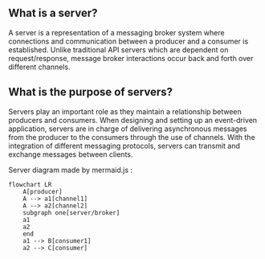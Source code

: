 
## What is a server?
A server is a representation of a messaging broker system where connections and communication between a producer and a consumer is established. Unlike traditional API servers which are dependent on request/response, message broker interactions occur back and forth over different channels.

## What is the purpose of servers?
Servers play an important role as they maintain a relationship between producers and consumers. When designing and setting up an event-driven application, servers are in charge of delivering asynchronous messages from the producer to the consumers through the use of channels. With the integration of different messaging protocols, servers can transmit and exchange messages between clients.

Server diagram made by mermaid.js :

```mermaid
flowchart LR
    A[producer]
    A --> a1[channel1]
    A --> a2[channel2]
    subgraph one[server/broker]
    a1
    a2
    end
    a1 --> B[consumer1]
    a2 --> C[consumer]
```
